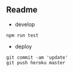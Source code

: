 ## Readme

  - develop

  ```
  npm run test
  ```

  - deploy

  ```
  git commit -am 'update'
  git push heroku master
  ```